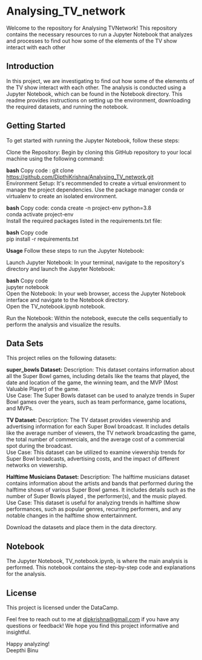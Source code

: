 # Analysing_TV_network
Welcome to the repository for Analysing TVNetwork! This repository contains the necessary resources to run a Jupyter Notebook that analyzes and processes to find out how some of the elements of the TV show interact with each other

## Introduction
In this project, we are investigating to find out how some of the elements of the TV show interact with each other. The analysis is conducted using a Jupyter Notebook, which can be found in the Notebook directory. This readme provides instructions on setting up the environment, downloading the required datasets, and running the notebook.

## Getting Started
To get started with running the Jupyter Notebook, follow these steps:

Clone the Repository: Begin by cloning this GitHub repository to your local machine using the following command:

**bash**
Copy code : 
git clone https://github.com/DipthiKrishna/Analysing_TV_network.git  
Environment Setup: It's recommended to create a virtual environment to manage the project dependencies. Use the package manager conda or virtualenv to create an isolated environment.  

**bash**
Copy code: 
conda create -n project-env python=3.8  
conda activate project-env  
Install the required packages listed in the requirements.txt file:  

**bash**
Copy code  
pip install -r requirements.txt  

**Usage** 
Follow these steps to run the Jupyter Notebook:  

Launch Jupyter Notebook: In your terminal, navigate to the repository's directory and launch the Jupyter Notebook:

**bash**
Copy code  
jupyter notebook  
Open the Notebook: In your web browser, access the Jupyter Notebook interface and navigate to the Notebook directory.  
Open the TV_notebook.ipynb notebook.  

Run the Notebook: Within the notebook, execute the cells sequentially to perform the analysis and visualize the results.  

## Data Sets
This project relies on the following datasets:

**super_bowls Dataset:**
Description: This dataset contains information about all the Super Bowl games, including details like the teams that played, the date and location of the game, the winning team, and the MVP (Most Valuable Player) of the game.  
Use Case: The Super Bowls dataset can be used to analyze trends in Super Bowl games over the years, such as team performance, game locations, and MVPs.  

**TV Dataset:**
Description: The TV dataset provides viewership and advertising information for each Super Bowl broadcast. It includes details like the average number of viewers, the TV network broadcasting the game, the total number of commercials, and the average cost of a commercial spot during the broadcast.  
Use Case: This dataset can be utilized to examine viewership trends for Super Bowl broadcasts, advertising costs, and the impact of different networks on viewership.  

**Halftime Musicians Dataset:**
Description: The halftime musicians dataset contains information about the artists and bands that performed during the halftime shows of various Super Bowl games. It includes details such as the number of Super Bowls played , the performer(s), and the music played.  
Use Case: This dataset is useful for analyzing trends in halftime show performances, such as popular genres, recurring performers, and any notable changes in the halftime show entertainment.  

Download the datasets and place them in the data directory.  

## Notebook
The Jupyter Notebook, TV_notebook.ipynb, is where the main analysis is performed. This notebook contains the step-by-step code and explanations for the analysis.

## License
This project is licensed under the DataCamp.  

Feel free to reach out to me at dipkrishna@gmail.com if you have any questions or feedback! We hope you find this project informative and insightful.  

Happy analyzing!  
Deepthi Binu
